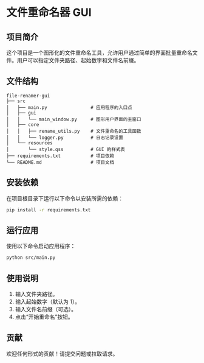 # 文件重命名器 GUI

## 项目简介

这个项目是一个图形化的文件重命名工具，允许用户通过简单的界面批量重命名文件。用户可以指定文件夹路径、起始数字和文件名前缀。

## 文件结构

``` plaintext
file-renamer-gui
├── src
│   ├── main.py                # 应用程序的入口点
│   ├── gui
│   │   └── main_window.py     # 图形用户界面的主窗口
│   ├── core
│   │   ├── rename_utils.py    # 文件重命名的工具函数
│   │   └── logger.py          # 日志记录设置
│   └── resources
│       └── style.qss          # GUI 的样式表
├── requirements.txt           # 项目依赖
└── README.md                  # 项目文档
```

## 安装依赖

在项目根目录下运行以下命令以安装所需的依赖：

``` bash
pip install -r requirements.txt
```

## 运行应用

使用以下命令启动应用程序：

``` bash
python src/main.py
```

## 使用说明

1. 输入文件夹路径。
2. 输入起始数字（默认为 1）。
3. 输入文件名前缀（可选）。
4. 点击“开始重命名”按钮。

## 贡献

欢迎任何形式的贡献！请提交问题或拉取请求。
